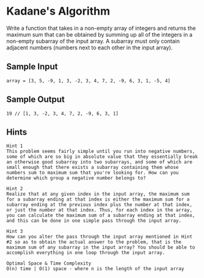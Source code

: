 # Kadane's Algorithm

Write a function that takes in a non-empty array of integers and returns the maximum sum that can be obtained by summing up all of the integers in a non-empty subarray of the input array. A subarray must only contain adjacent numbers (numbers next to each other in the input array).

## Sample Input

```
array = [3, 5, -9, 1, 3, -2, 3, 4, 7, 2, -9, 6, 3, 1, -5, 4]
```

## Sample Output

```
19 // [1, 3, -2, 3, 4, 7, 2, -9, 6, 3, 1]
```

## Hints

```
Hint 1
This problem seems fairly simple until you run into negative numbers, some of which are so big in absolute value that they essentially break an otherwise good subarray into two subarrays, and some of which are small enough that there exists a subarray containing them whose numbers sum to maximum sum that you're looking for. How can you determine which group a negative number belongs to?
```

```
Hint 2
Realize that at any given index in the input array, the maximum sum for a subarray ending at that index is either the maximum sum for a subarray ending at the previous index plus the number at that index, or just the number at that index. Thus, for each index in the array, you can calculate the maximum sum of a subarray ending at that index, and this can be done in one simple pass through the input array.
```

```
Hint 3
How can you alter the pass through the input array mentioned in Hint #2 so as to obtain the actual answer to the problem, that is the maximum sum of any subarray in the input array? You should be able to accomplish everything in one loop through the input array.
```

```
Optimal Space & Time Complexity
O(n) time | O(1) space - where n is the length of the input array
```
